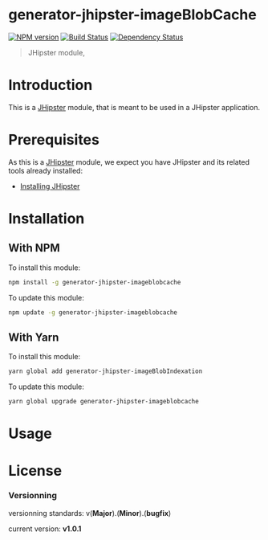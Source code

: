 # generator-jhipster-imageBlobCache

[![NPM version][npm-image]][npm-url] [![Build Status][github-actions-image]][github-actions-url] [![Dependency Status][daviddm-image]][daviddm-url]

> JHipster module,

# Introduction

This is a [JHipster](https://www.jhipster.tech/) module, that is meant to be used in a JHipster application.

# Prerequisites

As this is a [JHipster](https://www.jhipster.tech/) module, we expect you have JHipster and its related tools already installed:

- [Installing JHipster](https://www.jhipster.tech/installation/)

# Installation

## With NPM

To install this module:

```bash
npm install -g generator-jhipster-imageblobcache
```

To update this module:

```bash
npm update -g generator-jhipster-imageblobcache
```

## With Yarn

To install this module:

```bash
yarn global add generator-jhipster-imageBlobIndexation
```

To update this module:

```bash
yarn global upgrade generator-jhipster-imageblobcache
```

# Usage

# License

[npm-image]: https://img.shields.io/npm/v/generator-jhipster-imageBlobIndexation.svg
[npm-url]: https://npmjs.org/package/generator-jhipster-imageBlobIndexation
[github-actions-image]: https://github.com/maximelordey/generator-jhipster-imageBlobIndexation/workflows/Build/badge.svg
[github-actions-url]: https://github.com/maximelordey/generator-jhipster-imageBlobIndexation/actions
[daviddm-image]: https://david-dm.org/maximelordey/generator-jhipster-imageBlobIndexation.svg?theme=shields.io
[daviddm-url]: https://david-dm.org/maximelordey/generator-jhipster-imageBlobIndexation

### Versionning

versionning standards: v(__Major__).(__Minor__).(__bugfix__)

current version: __v1.0.1__

